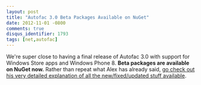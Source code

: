 ```yaml
---
layout: post
title: "Autofac 3.0 Beta Packages Available on NuGet"
date: 2012-11-01 -0800
comments: true
disqus_identifier: 1793
tags: [net,autofac]
---
```

We're super close to having a final release of Autofac 3.0 with support
for Windows Store apps and Windows Phone 8. **Beta packages are
available on NuGet now.** Rather than repeat what Alex has already said,
[go check out his very detailed explanation of all the new/fixed/updated
stuff
available](http://alexmg.com/post/2012/11/01/Autofac-30-Beta-packages-available-on-NuGet.aspx).

